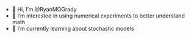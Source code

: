 - 👋 Hi, I’m @RyanMOGrady
- 👀 I’m interested in using numerical experiments to better understand math
- 🌱 I’m currently learning about stochastic models



<!---
RyanMOGrady/RyanMOGrady is a ✨ special ✨ repository because its `README.md` (this file) appears on your GitHub profile.
You can click the Preview link to take a look at your changes.
--->
